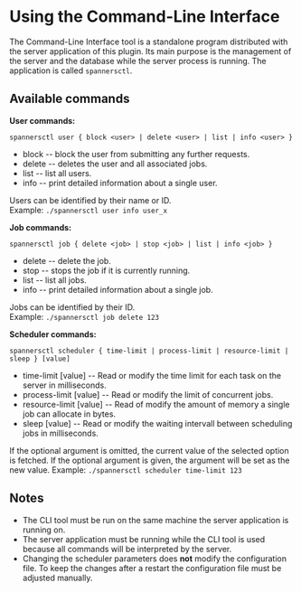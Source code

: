 # Using the Command-Line Interface

The Command-Line Interface tool is a standalone program distributed with the server application of this plugin. 
Its main purpose is the management of the server and the database while the
server process is running. The application is called ```spannersctl```.

## Available commands ##

**User commands:**
```
spannersctl user { block <user> | delete <user> | list | info <user> }
```
* block <user>           -- block the user from submitting any further requests.
* delete <user>          -- deletes the user and all associated jobs.
* list                   -- list all users.
* info <user>            -- print detailed information about a single user.

Users can be identified by their name or ID.  
Example: `./spannersctl user info user_x`

**Job commands:**
```
spannersctl job { delete <job> | stop <job> | list | info <job> }
```
* delete <job>           -- delete the job.
* stop <job>             -- stops the job if it is currently running.
* list                   -- list all jobs.
* info <job>             -- print detailed information about a single job.

Jobs can be identified by their ID.  
Example: `./spannersctl job delete 123`

**Scheduler commands:**
```
spannersctl scheduler { time-limit | process-limit | resource-limit | sleep } [value]
```
* time-limit [value]     -- Read or modify the time limit for each task on the server in milliseconds.
* process-limit [value]  -- Read or modify the limit of concurrent jobs.
* resource-limit [value] -- Read of modify the amount of memory a single job can allocate in bytes.
* sleep [value]          -- Read or modify the waiting intervall between scheduling jobs in milliseconds.

If the optional argument is omitted, the current value of the selected option is fetched.
If the optional argument is given, the argument will be set as the new value.
Example: `./spannersctl scheduler time-limit 123`

## Notes ##

* The CLI tool must be run on the same machine the server application is running
  on.
* The server application must be running while the CLI tool is used because all
  commands will be interpreted by the server.
* Changing the scheduler parameters does **not** modify the configuration file.
  To keep the changes after a restart the configuration file must be adjusted
  manually.

